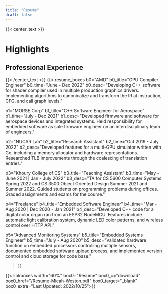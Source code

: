 ```yaml
---
title: "Resume"
draft: false
---
```

{{< center_text >}}
# Highlights
## Professional Experience
{{< /center_text >}} 
{{< resume_boxes
b0="AMD" b0_title="GPU Compiler Engineer" b0_time="June - Dec 2022"
b0_desc="Developing C++ software for shader compiler used in multiple production graphics drivers. Implementing algorithms to canonicalize and transform the IR at instruction, CFG, and call graph levels."

b1="MORSE Corp" b1_title="C++ Software Engineer for Aerospace" b1_time="July - Dec 2021"
b1_desc="Developed firmware and software for aerospace devices and integrated systems. Held responsibility for embedded software as sole firmware engineer on an interdisciplinary team of engineers."

b2="NUCAR Lab" b2_title="Research Assistant" b2_time="Oct 2019 - July 2022"
b2_desc="Developed features for a multi-GPU simulator written with Go, including a memory allocator and hardware representations. Researched TLB improvements through the coalescing of translation entries."

b3="Khoury College of CS" b3_title="Teaching Assistant" b3_time="May - June 2021 | Jan - July 2022"
b3_desc="TA for CS 5600 Computer Systems Spring 2022 and CS 3500 Object Oriented Design Summer 2021 and Summer 2022. Guided students on programming problems during offices. Graded assignments and exams for the course."

b4="Freelance" b4_title="Embedded Software Engineer" b4_time="Mar - Aug 2020 | Dec 2020 - Jan 2021"
b4_desc="Developed C++ code for a digital color organ ran from an ESP32 NodeMCU. Features include automatic light calibration system, dynamic LED color patterns, and wireless control over HTTP API."

b5="Advanced Monitoring Systems" b5_title="Embedded Systems Engineer" b5_time="July - Aug 2020"
b5_desc="Validated hardware function on embedded processors controlling multiple sensors, documented embedded software upload process, and implemented version control and cloud storage for code base."
 >}}

{{< linkboxes width="60%"
box0="Resume" box0_c="download" box0_href="/Resume-Micah-Weston.pdf" box0_target="_blank" 
box0_extra="Last Updated: 2022/10/25">}}
